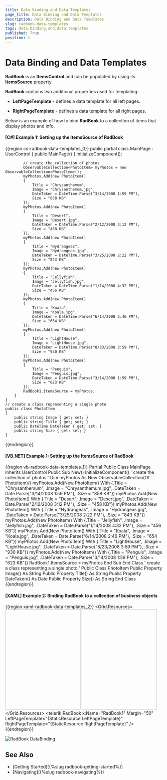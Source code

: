 ```yaml
---
title: Data Binding and Data Templates
page_title: Data Binding and Data Templates
description: Data Binding and Data Templates
slug: radbook-data-templates
tags: data,binding,and,data,templates
published: True
position: 1
---
```


# Data Binding and Data Templates

__RadBook__ is an __ItemsControl__ and can be populated by using its __ItemsSource__ property.

__RadBook__ contains two additional properties used for templating:

* __LeftPageTemplate__ - defines a data template for all left pages.

* __RightPageTemplate__ - defines a data template for all right pages.

Below is an example of how to bind __RadBook__ to a collection of items that display photos and info.

#### __[C#] Example 1: Setting up the ItemsSource of RadBook__  
{{region cs-radbook-data-templates_0}}
	public partial class MainPage : UserControl
	{
		public MainPage()
		{
			InitializeComponent();

			// create the collection of photos
			ObservableCollection<PhotoItem> myPhotos = new ObservableCollection<PhotoItem>();
			myPhotos.Add(new PhotoItem()
			{
				Title = "Chrysanthemum",
				Image = "Chrysanthemum.jpg",
				DateTaken = DateTime.Parse("3/14/2008 1:59 PM"),
				Size = "858 KB"
			});
			myPhotos.Add(new PhotoItem()
			{
				Title = "Desert",
				Image = "Desert.jpg",
				DateTaken = DateTime.Parse("2/12/2008 3:12 PM"),
				Size = "458 KB"
			});
			myPhotos.Add(new PhotoItem()
			{
				Title = "Hydrangeas",
				Image = "Hydrangeas.jpg",
				DateTaken = DateTime.Parse("3/25/2008 2:22 PM"),
				Size = "843 KB"
			});
			myPhotos.Add(new PhotoItem()
			{
				Title = "Jellyfish",
				Image = "Jellyfish.jpg",
				DateTaken = DateTime.Parse("1/14/2008 4:32 PM"),
				Size = "456 KB"
			});
			myPhotos.Add(new PhotoItem()
			{
				Title = "Koala",
				Image = "Koala.jpg",
				DateTaken = DateTime.Parse("6/14/2008 2:46 PM"),
				Size = "654 KB"
			});
			myPhotos.Add(new PhotoItem()
			{
				Title = "LightHouse",
				Image = "LightHouse.jpg",
				DateTaken = DateTime.Parse("8/23/2008 3:59 PM"),
				Size = "930 KB"
			});
			myPhotos.Add(new PhotoItem()
			{
				Title = "Penguis",
				Image = "Penguis.jpg",
				DateTaken = DateTime.Parse("3/14/2008 1:59 PM"),
				Size = "623 KB"
			});
			RadBook1.ItemsSource = myPhotos;
		}
	}
	// create a class representing a single photo
	public class PhotoItem
	{
		public string Image { get; set; }
		public string Title { get; set; }
		public DateTime DateTaken { get; set; }
		public string Size { get; set; }
	}
{{endregion}}

#### __[VB.NET] Example 1: Setting up the ItemsSource of RadBook__  
{{region vb-radbook-data-templates_1}}
	Partial Public Class MainPage
			Inherits UserControl
			Public Sub New()
				InitializeComponent()
				' create the collection of photos '
				Dim myPhotos As New ObservableCollection(Of PhotoItem)()
				myPhotos.Add(New PhotoItem() With {.Title = "Chrysanthemum", .Image = "Chrysanthemum.jpg", .DateTaken = Date.Parse("3/14/2008 1:59 PM"), .Size = "858 KB"})
				myPhotos.Add(New PhotoItem() With {.Title = "Desert", .Image = "Desert.jpg", .DateTaken = Date.Parse("2/12/2008 3:12 PM"), .Size = "458 KB"})
				myPhotos.Add(New PhotoItem() With {.Title = "Hydrangeas", .Image = "Hydrangeas.jpg", .DateTaken = Date.Parse("3/25/2008 2:22 PM"), .Size = "843 KB"})
				myPhotos.Add(New PhotoItem() With {.Title = "Jellyfish", .Image = "Jellyfish.jpg", .DateTaken = Date.Parse("1/14/2008 4:32 PM"), .Size = "456 KB"})
				myPhotos.Add(New PhotoItem() With {.Title = "Koala", .Image = "Koala.jpg", .DateTaken = Date.Parse("6/14/2008 2:46 PM"), .Size = "654 KB"})
				myPhotos.Add(New PhotoItem() With {.Title = "LightHouse", .Image = "LightHouse.jpg", .DateTaken = Date.Parse("8/23/2008 3:59 PM"), .Size = "930 KB"})
				myPhotos.Add(New PhotoItem() With {.Title = "Penguis", .Image = "Penguis.jpg", .DateTaken = Date.Parse("3/14/2008 1:59 PM"), .Size = "623 KB"})
				RadBook1.ItemsSource = myPhotos
			End Sub
		End Class
		' create a class representing a single photo '
		Public Class PhotoItem
			Public Property Image() As String
			Public Property Title() As String
			Public Property DateTaken() As Date
			Public Property Size() As String
		End Class
{{endregion}}

#### __[XAML] Example 2: Binding RadBook to a collection of business objects__  
{{region xaml-radbook-data-templates_2}}
	    <Grid x:Name="LayoutRoot" Background="Purple">
	        <Grid.Resources>
	            <!--  Declare the template used for the left pages  -->
	            <DataTemplate x:Key="LeftPageTemplate">
	                <StackPanel Margin="10" Background="LightGray">
	                    <TextBlock FontSize="24" 
	                               FontWeight="Bold"
	                               Text="{Binding Title}" />
	                    <Image Width="240" 
	                           Height="320"
	                           Source="{Binding Image}" />
	                    <StackPanel HorizontalAlignment="Stretch" Orientation="Horizontal">
	                        <TextBlock FontWeight="Bold" Text="Date Taken:" />
	                        <TextBlock Text="{Binding DateTaken}" />
	                    </StackPanel>
	                    <StackPanel HorizontalAlignment="Stretch" Orientation="Horizontal">
	                        <TextBlock FontWeight="Bold" Text="Size:" />
	                        <TextBlock Text="{Binding Size}" />
	                    </StackPanel>
	                </StackPanel>
	            </DataTemplate>
	            <!--  Declare the template used for the right pages  -->
	            <DataTemplate x:Key="RightPageTemplate">
	                <StackPanel Margin="10" Background="LightBlue">
	                    <TextBlock HorizontalAlignment="Right" 
	                               FontSize="24"
	                               FontWeight="Bold"
	                               Text="{Binding Title}" />
	                    <Image Width="240" 
	                           Height="320"
	                           Source="{Binding Image}" />
	                    <StackPanel HorizontalAlignment="Right" Orientation="Horizontal">
	                        <TextBlock FontWeight="Bold" Text="Date Taken:" />
	                        <TextBlock Text="{Binding DateTaken}" />
	                    </StackPanel>
	                    <StackPanel HorizontalAlignment="Right" Orientation="Horizontal">
	                        <TextBlock FontWeight="Bold" Text="Size:" />
	                        <TextBlock Text="{Binding Size}" />
	                    </StackPanel>
	                </StackPanel>
	            </DataTemplate>
	        </Grid.Resources>
	        <telerik:RadBook x:Name="RadBook1" 
	                         Margin="50"
	                         LeftPageTemplate="{StaticResource LeftPageTemplate}"
	                         RightPageTemplate="{StaticResource RightPageTemplate}" />
	    </Grid>
{{endregion}}

![RadBook DataBinding](images/book_datatemplates.png)

## See Also
 * [Getting Started]({%slug radbook-getting-started%})
 * [Navigating]({%slug radbook-navigating%})